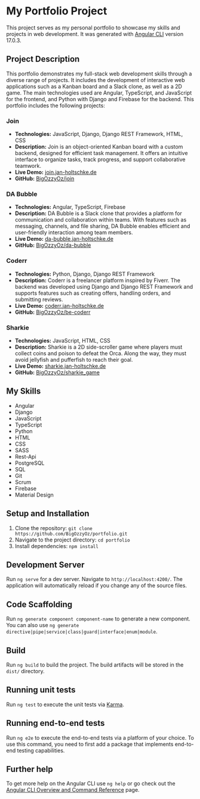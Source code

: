 # My Portfolio Project

This project serves as my personal portfolio to showcase my skills and projects in web development. It was generated with [Angular CLI](https://github.com/angular/angular-cli) version 17.0.3.

## Project Description

This portfolio demonstrates my full-stack web development skills through a diverse range of projects. It includes the development of interactive web applications such as a Kanban board and a Slack clone, as well as a 2D game. The main technologies used are Angular, TypeScript, and JavaScript for the frontend, and Python with Django and Firebase for the backend.
This portfolio includes the following projects:

### Join

* **Technologies:** JavaScript, Django, Django REST Framework, HTML, CSS
* **Description:** Join is an object-oriented Kanban board with a custom backend, designed for efficient task management. It offers an intuitive interface to organize tasks, track progress, and support collaborative teamwork.
* **Live Demo:** [join.jan-holtschke.de](https://join.jan-holtschke.de/)
* **GitHub:** [BigOzzyOz/join](https://github.com/BigOzzyOz/join)

### DA Bubble

* **Technologies:** Angular, TypeScript, Firebase
* **Description:** DA Bubble is a Slack clone that provides a platform for communication and collaboration within teams. With features such as messaging, channels, and file sharing, DA Bubble enables efficient and user-friendly interaction among team members.
* **Live Demo:** [da-bubble.jan-holtschke.de](https://da-bubble.jan-holtschke.de/)
* **GitHub:** [BigOzzyOz/da-bubble](https://github.com/BigOzzyOz/da-bubble)

### Coderr

* **Technologies:** Python, Django, Django REST Framework
* **Description:** Coderr is a freelancer platform inspired by Fiverr. The backend was developed using Django and Django REST Framework and supports features such as creating offers, handling orders, and submitting reviews.
* **Live Demo:** [coderr.jan-holtschke.de](https://coderr.jan-holtschke.de/)
* **GitHub:** [BigOzzyOz/be-coderr](https://github.com/BigOzzyOz/be-coderr)

### Sharkie

* **Technologies:** JavaScript, HTML, CSS
* **Description:** Sharkie is a 2D side-scroller game where players must collect coins and poison to defeat the Orca. Along the way, they must avoid jellyfish and pufferfish to reach their goal.
* **Live Demo:** [sharkie.jan-holtschke.de](https://sharkie.jan-holtschke.de/)
* **GitHub:** [BigOzzyOz/sharkie_game](https://github.com/BigOzzyOz/sharkie_game)

## My Skills

* Angular
* Django
* JavaScript
* TypeScript
* Python
* HTML
* CSS
* SASS
* Rest-Api
* PostgreSQL
* SQL
* Git
* Scrum
* Firebase
* Material Design

## Setup and Installation

1. Clone the repository: `git clone https://github.com/BigOzzyOz/portfolio.git`
2. Navigate to the project directory: `cd portfolio`
3. Install dependencies: `npm install`

## Development Server

Run `ng serve` for a dev server. Navigate to `http://localhost:4200/`. The application will automatically reload if you change any of the source files.

## Code Scaffolding

Run `ng generate component component-name` to generate a new component. You can also use `ng generate directive|pipe|service|class|guard|interface|enum|module`.

## Build

Run `ng build` to build the project. The build artifacts will be stored in the `dist/` directory.

## Running unit tests

Run `ng test` to execute the unit tests via [Karma](https://karma-runner.github.io).

## Running end-to-end tests

Run `ng e2e` to execute the end-to-end tests via a platform of your choice. To use this command, you need to first add a package that implements end-to-end testing capabilities.

## Further help

To get more help on the Angular CLI use `ng help` or go check out the [Angular CLI Overview and Command Reference](https://angular.io/cli) page.
